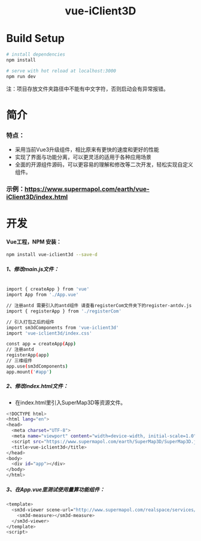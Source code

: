 # <center>vue-iClient3D</center>

# Build Setup

``` bash
# install dependencies
npm install

# serve with hot reload at localhost:3000
npm run dev

```

注：项目存放文件夹路径中不能有中文字符，否则启动会有异常报错。


# 简介
### 特点：
- 采用当前Vue3升级组件，相比原来有更快的速度和更好的性能
- 实现了界面与功能分离，可以更灵活的适用于各种应用场景
- 全面的开源组件源码，可以更容易的理解和修改等二次开发，轻松实现自定义组件。

### 示例：https://www.supermapol.com/earth/vue-iClient3D/index.html


# 开发
#### Vue工程，NPM 安装：

``` bash
npm install vue-iclient3d --save-d
```

##### 1、修改main.js文件：

``` bash

import { createApp } from 'vue'
import App from './App.vue'

// 注册antd 需要引入的antd组件 请查看registerCom文件夹下的register-antdv.js
import { registerApp } from './registerCom'

// 引入打包之后的组件
import sm3dComponents from 'vue-iclient3d'
import 'vue-iclient3d/index.css'

const app = createApp(App)
// 注册antd
registerApp(app)
// 三维组件
app.use(sm3dComponents)
app.mount('#app')


```

##### 2、修改index.html文件：

- 在index.html里引入SuperMap3D等资源文件。

``` bash
<!DOCTYPE html>
<html lang="en">
<head>
  <meta charset="UTF-8">
  <meta name="viewport" content="width=device-width, initial-scale=1.0">
  <script src="https://www.supermapol.com/earth/SuperMap3D/SuperMap3D.js"></script>
  <title>vue-iclient3d</title>
</head>
<body>
  <div id="app"></div>
</body>
</html>
```

##### 3、在App.vue里测试使用量算功能组件：

``` bash
<template>
  <sm3d-viewer scene-url="http://www.supermapol.com/realspace/services/3D-ZF_normal/rest/realspace">
    <sm3d-measure></sm3d-measure>
  </sm3d-viewer>
</template>
<script>
```




